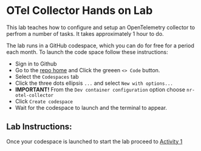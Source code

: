 # OTel Collector Hands on Lab

This lab teaches how to configure and setup an OpenTelemetry collector to perfrom a number of tasks. It takes approximately 1 hour to do.

The lab runs in a GitHub codespace, which you can do for free for a period each month. To launch the code space follow these instructions: 

- Sign in to Github
- Go to the [repo home](https://github.com/newrelic-experimental/tsm-enablement-workshops) and Click the greeen `<> Code` button.
- Select the `Codespaces` tab
- Click the three dots ellipsis `...` and select `New with options...`
- **IMPORTANT!** From the `Dev container configuration` option choose `nr-otel-collector`
- Click `Create codespace`
- Wait for the codespace to launch and the terminal to appear.


## Lab Instructions:

Once your codespace is launched to start the lab proceed to [Activity 1](Activity-1.md)

